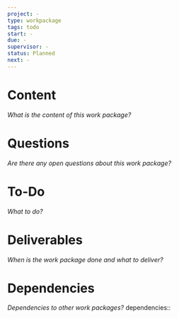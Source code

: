 ```yaml
---
project: -
type: workpackage
tags: todo
start: -
due: -
supervisor: -
status: Planned
next: -
---
```


# Content
_What is the content of this work package?_

# Questions
_Are there any open questions about this work package?_

# To-Do
_What to do?_

# Deliverables
_When is the work package done and what to deliver?_

# Dependencies
_Dependencies to other work packages?_
dependencies::